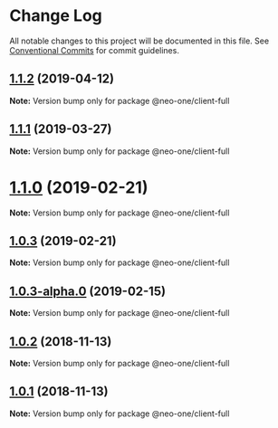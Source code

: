 # Change Log

All notable changes to this project will be documented in this file.
See [Conventional Commits](https://conventionalcommits.org) for commit guidelines.

## [1.1.2](https://github.com/neo-one-suite/neo-one/compare/@neo-one/client-full@1.1.1...@neo-one/client-full@1.1.2) (2019-04-12)

**Note:** Version bump only for package @neo-one/client-full





## [1.1.1](https://github.com/neo-one-suite/neo-one/compare/@neo-one/client-full@1.1.0...@neo-one/client-full@1.1.1) (2019-03-27)

**Note:** Version bump only for package @neo-one/client-full





# [1.1.0](https://github.com/neo-one-suite/neo-one/compare/@neo-one/client-full@1.0.3...@neo-one/client-full@1.1.0) (2019-02-21)

**Note:** Version bump only for package @neo-one/client-full





## [1.0.3](https://github.com/neo-one-suite/neo-one/compare/@neo-one/client-full@1.0.3-alpha.0...@neo-one/client-full@1.0.3) (2019-02-21)

**Note:** Version bump only for package @neo-one/client-full





## [1.0.3-alpha.0](https://github.com/neo-one-suite/neo-one/compare/@neo-one/client-full@1.0.2...@neo-one/client-full@1.0.3-alpha.0) (2019-02-15)

**Note:** Version bump only for package @neo-one/client-full





## [1.0.2](https://github.com/neo-one-suite/neo-one/compare/@neo-one/client-full@1.0.1...@neo-one/client-full@1.0.2) (2018-11-13)

**Note:** Version bump only for package @neo-one/client-full





## [1.0.1](https://github.com/neo-one-suite/neo-one/compare/@neo-one/client-full@1.0.0...@neo-one/client-full@1.0.1) (2018-11-13)

**Note:** Version bump only for package @neo-one/client-full
